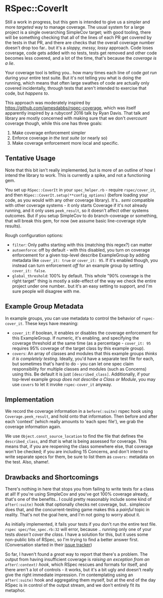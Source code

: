 # RSpec::CoverIt

Still a work in progress, but this gem is intended to give us a simpler and
more _targeted_ way to manage coverage. The usual system for a large project
is a single overarching SimpleCov target; with good tooling, there will be
something checking that all of the lines of each PR get covered by the tests
in that PR, and there are checks that the overall coverage number doesn't drop
too far.. but it's a _sloppy, messy, lossy_ approach. Code loses coverage,
code gets added with no tests, tests get removed and other code becomes less
covered, and a lot of the time, that's because the _coverage is a lie_.

Your coverage tool is telling you.. how many times each line of code _got run_
during your entire test suite. But it's not telling you what is doing the
running, which means that often large swathes of code are actually only covered
incidentally, through tests that aren't intended to exercise that code, but
_happens to_.

This approach was moderately inspired by https://github.com/jamesdabbs/rspec-coverage,
which was itself apparently inspired by a rubyconf 2016 talk by Ryan Davis. That
talk and library are mostly concerned with making sure that we don't _overcount_
coverage though, while this one has three goals:

1. Make coverage enforcement simpler
1. Enforce coverage _in the test suite_ (or nearly so)
1. Make coverage enforcement more local and specific.

## Tentative Usage

Note that this bit isn't really implemented, but is more of an outline of how I
intend the library to work. This is currently a spike, and not a functioning gem.

You set up `RSpec::CoverIt` in your `spec_helper.rb` - require `rspec/cover_it`,
and then `RSpec::CoverIt.setup(**config_options)` (before loading your code, as
you would with any other coverage library). It's.. _semi_ compatible with other
coverage systems - it only starts Coverage if it's not already running, and it
only uses `peek_result`, so it doesn't affect other systems outcomes. But if you
setup SimpleCov to do branch-coverage or something, that will break this gem,
for now (we assume basic line-coverage style results).

Rough configuration options:

* `filter`: Only paths starting with this (matching this regex?) can matter
* `autoenforce`: off by default - with this disabled, you turn on coverage
  enforcement for a given top-level describe ExampleGroup by adding metadata
  like `cover_it: true` or `cover_it: 95`. If it's enabled though, you instead
  can turn enforcement _off_ for an example group by setting `cover_it: false`.
* `global_threshold`: 100% by default. This whole "90% coverage is the right
  target" thing is mostly a side-effect of the way we check the entire project
  under one number.. but it's an easy setting to support, and I'm sure people
  will disagree with me.

## Example Group Metadata

In example groups, you can use metadata to control the behavior of
`rspec-cover_it`. These keys have meaning:

* `cover_it`: if boolean, it enables or disables the coverage enforcement for
  this ExampleGroup. If numeric, it's enabling, and specifying the coverage
  threshold at the same time (as a percentage - `cover_it: 95` requires 95%
  coverage of the target class by this example group).
* `covers`: An array of classes and modules that this example groups _thinks
  it is completely testing_. Ideally, you'd have a separate test file for each,
  but sometimes that's hard to do - you can let one spec claim responsibility
  for multiple classes and modules (such as Concerns) using this. Be default
  it is just `[described_class]`. Additionally, if your top-level example
  group _does not describe a Class or Module_, you may use `covers` to let it
  invoke `rspec-cover_it` anyway.

## Implementation

We record the coverage information in a `before(:suite)` rspec hook using
`Coverage.peek_result`, and hold onto that information. Then before and after
each 'context' (which really amounts to 'each spec file'), we grab the coverage
information again.

We use `Object.const_source_location` to find the file that defines the
`described_class`, and _that_ is what is being assessed for coverage. This
means that, if you are reopening the class somewhere else, that coverage won't
be checked; if you are including 15 Concerns, and don't intend to write separate
specs for them, be sure to list them as `covers:` metadata on the test. Also,
shame!.

## Drawbacks and Shortcomings

There's nothing in here that stops you from failing to write tests for a class
at all! If you're using SimpleCov and you've got 100% coverage already, that's
one of the benefits.. I could pretty reasonably include some kind of
`after(:suite)` hook that optionally checks net coverage, but.. simplecov does
that, and the concurrent-testing game makes this a _painful_ topic in reality.
That's not the goal here, and I'm not going to worry about it.

As initially implemented, it fails your tests if you don't run the entire test
file. `rspec spec/foo_spec.rb:32` will error, because .. running only one of
your tests _doesn't cover the class_. I have a solution for this, but it uses
some non-public bits of RSpec, so I'm trying to find a better answer first.
(Conversation started in their
[issue tracker](https://github.com/rspec/rspec-core/issues/3037))

So far, I haven't found a _great_ way to report that there's a problem. The
output from having insufficient coverage is _raising an exception from an
`after(:context)` hook_, which RSpec rescues and formats for itself, and there
aren't a lot of controls - it works, but it's a bit ugly and doesn't really
give the right immediate impression. I'm contemplating using an `after(:suite)`
hook and aggregating them myself, but at the end of the day RSpec is in control
of the output stream, and we don't entirely fit its metaphor.

